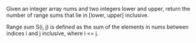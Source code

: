 Given an integer array nums and two integers lower and upper, return the number of range sums that lie in [lower, upper] inclusive.

Range sum S(i, j) is defined as the sum of the elements in nums between indices i and j inclusive, where i <= j.